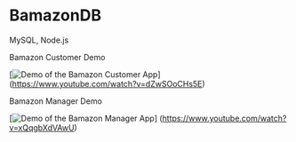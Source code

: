 # BamazonDB
MySQL, Node.js

Bamazon Customer Demo

[![Demo of the Bamazon Customer App](https://img.youtube.com/vi/dZwSOoCHs5E/0.jpg)]
(https://www.youtube.com/watch?v=dZwSOoCHs5E)

Bamazon Manager Demo

[![Demo of the Bamazon Manager App](https://img.youtube.com/vi/xQqgbXdVAwU/0.jpg)]
(https://www.youtube.com/watch?v=xQqgbXdVAwU)